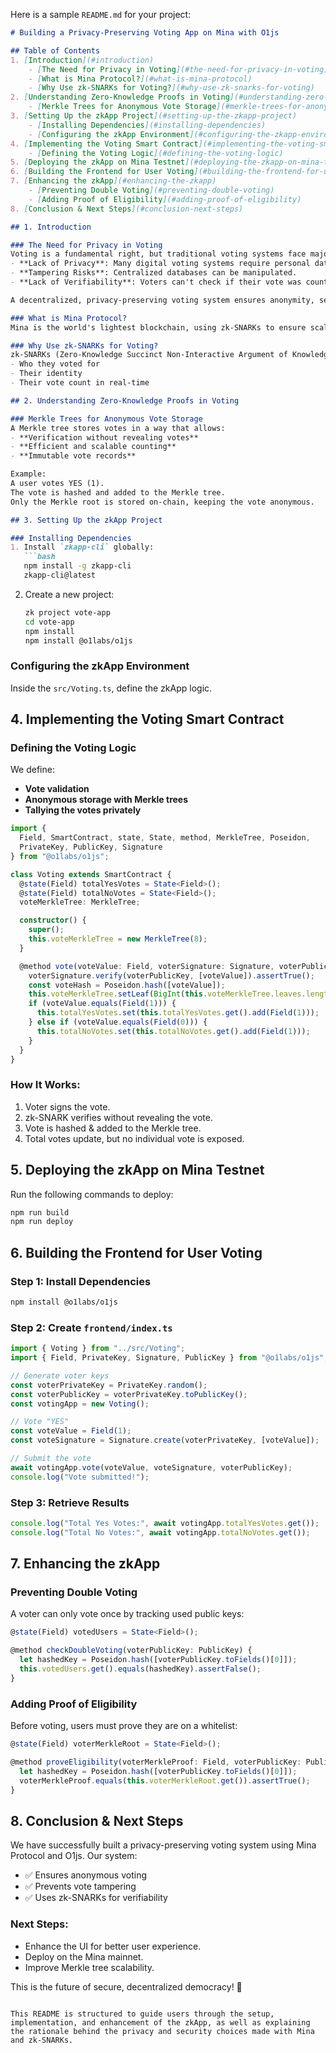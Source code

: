 Here is a sample `README.md` for your project:

```markdown
# Building a Privacy-Preserving Voting App on Mina with O1js

## Table of Contents
1. [Introduction](#introduction)
    - [The Need for Privacy in Voting](#the-need-for-privacy-in-voting)
    - [What is Mina Protocol?](#what-is-mina-protocol)
    - [Why Use zk-SNARKs for Voting?](#why-use-zk-snarks-for-voting)
2. [Understanding Zero-Knowledge Proofs in Voting](#understanding-zero-knowledge-proofs-in-voting)
    - [Merkle Trees for Anonymous Vote Storage](#merkle-trees-for-anonymous-vote-storage)
3. [Setting Up the zkApp Project](#setting-up-the-zkapp-project)
    - [Installing Dependencies](#installing-dependencies)
    - [Configuring the zkApp Environment](#configuring-the-zkapp-environment)
4. [Implementing the Voting Smart Contract](#implementing-the-voting-smart-contract)
    - [Defining the Voting Logic](#defining-the-voting-logic)
5. [Deploying the zkApp on Mina Testnet](#deploying-the-zkapp-on-mina-testnet)
6. [Building the Frontend for User Voting](#building-the-frontend-for-user-voting)
7. [Enhancing the zkApp](#enhancing-the-zkapp)
    - [Preventing Double Voting](#preventing-double-voting)
    - [Adding Proof of Eligibility](#adding-proof-of-eligibility)
8. [Conclusion & Next Steps](#conclusion-next-steps)

## 1. Introduction

### The Need for Privacy in Voting
Voting is a fundamental right, but traditional voting systems face major challenges:
- **Lack of Privacy**: Many digital voting systems require personal data, exposing voters to risks.
- **Tampering Risks**: Centralized databases can be manipulated.
- **Lack of Verifiability**: Voters can't check if their vote was counted correctly.

A decentralized, privacy-preserving voting system ensures anonymity, security, and transparency.

### What is Mina Protocol?
Mina is the world's lightest blockchain, using zk-SNARKs to ensure scalability and decentralization. Unlike traditional blockchains that grow indefinitely, Mina remains fixed at 22 KB, making it perfect for privacy-focused applications.

### Why Use zk-SNARKs for Voting?
zk-SNARKs (Zero-Knowledge Succinct Non-Interactive Argument of Knowledge) allow someone to prove they voted without revealing:
- Who they voted for
- Their identity
- Their vote count in real-time

## 2. Understanding Zero-Knowledge Proofs in Voting

### Merkle Trees for Anonymous Vote Storage
A Merkle tree stores votes in a way that allows:
- **Verification without revealing votes**
- **Efficient and scalable counting**
- **Immutable vote records**

Example:  
A user votes YES (1).  
The vote is hashed and added to the Merkle tree.  
Only the Merkle root is stored on-chain, keeping the vote anonymous.

## 3. Setting Up the zkApp Project

### Installing Dependencies
1. Install `zkapp-cli` globally:
   ```bash
   npm install -g zkapp-cli
   zkapp-cli@latest
   ```
2. Create a new project:
   ```bash
   zk project vote-app
   cd vote-app
   npm install
   npm install @o1labs/o1js
   ```

### Configuring the zkApp Environment
Inside the `src/Voting.ts`, define the zkApp logic.

## 4. Implementing the Voting Smart Contract

### Defining the Voting Logic
We define:
- **Vote validation**
- **Anonymous storage with Merkle trees**
- **Tallying the votes privately**

```ts
import { 
  Field, SmartContract, state, State, method, MerkleTree, Poseidon, 
  PrivateKey, PublicKey, Signature 
} from "@o1labs/o1js";

class Voting extends SmartContract {
  @state(Field) totalYesVotes = State<Field>();
  @state(Field) totalNoVotes = State<Field>();
  voteMerkleTree: MerkleTree;

  constructor() {
    super();
    this.voteMerkleTree = new MerkleTree(8);
  }

  @method vote(voteValue: Field, voterSignature: Signature, voterPublicKey: PublicKey) {
    voterSignature.verify(voterPublicKey, [voteValue]).assertTrue();
    const voteHash = Poseidon.hash([voteValue]);
    this.voteMerkleTree.setLeaf(BigInt(this.voteMerkleTree.leaves.length), voteHash);
    if (voteValue.equals(Field(1))) {
      this.totalYesVotes.set(this.totalYesVotes.get().add(Field(1)));
    } else if (voteValue.equals(Field(0))) {
      this.totalNoVotes.set(this.totalNoVotes.get().add(Field(1)));
    }
  }
}
```

### How It Works:
1. Voter signs the vote.
2. zk-SNARK verifies without revealing the vote.
3. Vote is hashed & added to the Merkle tree.
4. Total votes update, but no individual vote is exposed.

## 5. Deploying the zkApp on Mina Testnet

Run the following commands to deploy:
```bash
npm run build
npm run deploy
```

## 6. Building the Frontend for User Voting

### Step 1: Install Dependencies
```bash
npm install @o1labs/o1js
```

### Step 2: Create `frontend/index.ts`
```ts
import { Voting } from "../src/Voting";
import { Field, PrivateKey, Signature, PublicKey } from "@o1labs/o1js";

// Generate voter keys
const voterPrivateKey = PrivateKey.random();
const voterPublicKey = voterPrivateKey.toPublicKey();
const votingApp = new Voting();

// Vote "YES"
const voteValue = Field(1);
const voteSignature = Signature.create(voterPrivateKey, [voteValue]);

// Submit the vote
await votingApp.vote(voteValue, voteSignature, voterPublicKey);
console.log("Vote submitted!");
```

### Step 3: Retrieve Results
```ts
console.log("Total Yes Votes:", await votingApp.totalYesVotes.get());
console.log("Total No Votes:", await votingApp.totalNoVotes.get());
```

## 7. Enhancing the zkApp

### Preventing Double Voting
A voter can only vote once by tracking used public keys:
```ts
@state(Field) votedUsers = State<Field>();

@method checkDoubleVoting(voterPublicKey: PublicKey) {
  let hashedKey = Poseidon.hash([voterPublicKey.toFields()[0]]);
  this.votedUsers.get().equals(hashedKey).assertFalse();
}
```

### Adding Proof of Eligibility
Before voting, users must prove they are on a whitelist:
```ts
@state(Field) voterMerkleRoot = State<Field>();

@method proveEligibility(voterMerkleProof: Field, voterPublicKey: PublicKey) {
  let hashedKey = Poseidon.hash([voterPublicKey.toFields()[0]]);
  voterMerkleProof.equals(this.voterMerkleRoot.get()).assertTrue();
}
```

## 8. Conclusion & Next Steps

We have successfully built a privacy-preserving voting system using Mina Protocol and O1js. Our system:
- ✅ Ensures anonymous voting
- ✅ Prevents vote tampering
- ✅ Uses zk-SNARKs for verifiability

### Next Steps:
- Enhance the UI for better user experience.
- Deploy on the Mina mainnet.
- Improve Merkle tree scalability.

This is the future of secure, decentralized democracy! 🎉
```

This README is structured to guide users through the setup, implementation, and enhancement of the zkApp, as well as explaining the rationale behind the privacy and security choices made with Mina and zk-SNARKs.
